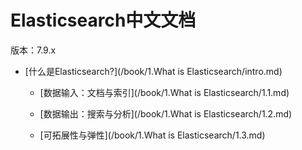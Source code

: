 # Elasticsearch中文文档

版本：7.9.x

- [什么是Elasticsearch?](/book/1.What is Elasticsearch/intro.md)

  - [数据输入：文档与索引](/book/1.What is Elasticsearch/1.1.md)

  - [数据输出：搜索与分析](/book/1.What is Elasticsearch/1.2.md)

  - [可拓展性与弹性](/book/1.What is Elasticsearch/1.3.md)

  


